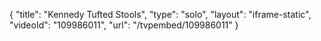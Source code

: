 {
    "title": "Kennedy Tufted Stools",
    "type": "solo",
    "layout": "iframe-static",
    "videoId": "109986011",
    "url": "\/tvpembed\/109986011"
}